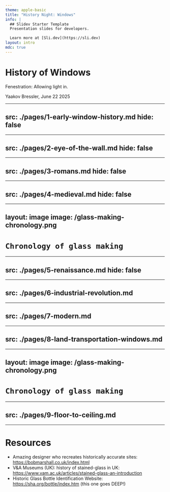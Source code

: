 ```yaml
---
theme: apple-basic
title: "History Night: Windows"
info: |
  ## Slidev Starter Template
  Presentation slides for developers.

  Learn more at [Sli.dev](https://sli.dev)
layout: intro
mdc: true
---
```


# History of Windows

Fenestration: Allowing light in.

<div class="absolute bottom-10">
  <span class="font-700">
    Yaakov Bressler, June 22 2025
  </span>
</div>

---
src: ./pages/1-early-window-history.md
hide: false
---

---
src: ./pages/2-eye-of-the-wall.md
hide: false
---

---
src: ./pages/3-romans.md
hide: false
---

---
src: ./pages/4-medieval.md
hide: false
---

---
layout: image
image: /glass-making-chronology.png
---
# `Chronology of glass making`

---
src: ./pages/5-renaissance.md
hide: false
---

---
src: ./pages/6-industrial-revolution.md
---

---
src: ./pages/7-modern.md
---

---
src: ./pages/8-land-transportation-windows.md
---

---
layout: image
image: /glass-making-chronology.png
---
# `Chronology of glass making`

---
src: ./pages/9-floor-to-ceiling.md
---

---
# Resources
* Amazing designer who recreates historically accurate sites: https://bobmarshall.co.uk/index.html
* V&A Museums (UK): history of stained-glass in UK: https://www.vam.ac.uk/articles/stained-glass-an-introduction
* Historic Glass Bottle Identification Website: https://sha.org/bottle/index.htm (this one goes DEEP!)